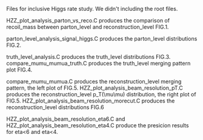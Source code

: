 Files for inclusive Higgs rate study. We didn't including the root files.

HZZ_plot_analysis_parton_vs_reco.C produces the comparison of recoil_mass between parton_level and reconstruction_level FIG.1.

parton_level_analysis_signal_higgs.C produces the parton_level distributions FIG.2.

truth_level_analysis.C produces the truth_level distributions FIG.3.
compare_mumu_mumua_truth.C produces the truth_level merging pattern plot FIG.4.

compare_mumu_mumua.C produces the reconstruction_level merging pattern, the left plot of FIG.5.
HZZ_plot_analysis_beam_resolution_pT.C produces the reconstruction_level p_T(\mu\mu) distribution, the right plot of FIG.5.
HZZ_plot_analysis_beam_resolution_morecut.C produces the reconstruction_level distributions FIG.6

HZZ_plot_analysis_beam_resolution_eta6.C and HZZ_plot_analysis_beam_resolution_eta4.C produce the presicion results for eta<6 and eta<4.
